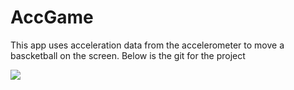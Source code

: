 # AccGame
This app uses acceleration data from the accelerometer to move a bascketball on the screen.
Below is the git for the project

![](ezgif.com-gif-maker.gif)
